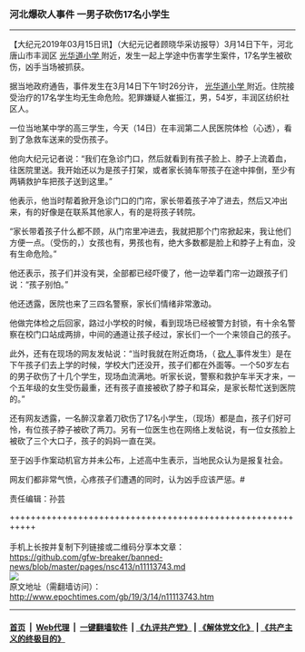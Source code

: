 ### 河北爆砍人事件 一男子砍伤17名小学生
------------------------

<p>
 【大纪元2019年03月15日讯】（大纪元记者顾晓华采访报导）3月14日下午，河北唐山市丰润区
 <a href="http://www.epochtimes.com/gb/tag/%E5%85%89%E5%8D%8E%E9%81%93%E5%B0%8F%E5%AD%A6.html">
  光华道小学
 </a>
 附近，发生一起上学途中伤害学生案件，17名学生被砍伤，凶手当场被抓获。
</p>
<p>
 据当地政府通告，事件发生在3月14日下午1时26分许，
 <a href="http://www.epochtimes.com/gb/tag/%E5%85%89%E5%8D%8E%E9%81%93%E5%B0%8F%E5%AD%A6.html">
  光华道小学
 </a>
 附近。住院接受治疗的17名学生均无生命危险。犯罪嫌疑人崔振江，男，54岁，丰润区纺织社区人。
</p>
<div class="video_fit_container">
</div>
<p>
 一位当地某中学的高三学生，今天（14日）在丰润第二人民医院体检（心透），看到了急救车送来的受伤孩子。
</p>
<p>
 他向大纪元记者说：“我们在急诊门口，然后就看到有孩子脸上、脖子上流着血，往医院里送。我开始还以为是孩子打架，或者家长骑车带孩子在途中摔倒，至少有两辆救护车把孩子送到这里。”
</p>
<p>
 他表示，他当时帮着掀开急诊门口的门帘，家长带着孩子冲了进去，然后又冲出来，有的好像是在联系其他家人，有的是将孩子转院。
</p>
<p>
 “家长带着孩子什么都不顾，从门帘里冲进去，我就把那个门帘掀起来，我让他们方便一点。（受伤的，）女孩也有，男孩也有，绝大多数都是脸上和脖子上有血，没有生命危险。”
</p>
<p>
 他还表示，孩子们并没有哭，全部都已经吓傻了，他一边举着门帘一边跟孩子们说：“孩子别怕。”
</p>
<p>
 他还透露，医院也来了三四名警察，家长们情绪非常激动。
</p>
<p>
 他做完体检之后回家，路过小学校的时候，看到现场已经被警方封锁，有十余名警察在校门口站成两排，中间的通道让孩子经过，家长们一个一个来领自己的孩子。
</p>
<p>
 此外，还有在现场的网友发帖说：“当时我就在附近商场，（
 <a href="http://www.epochtimes.com/gb/tag/%E7%A0%8D%E4%BA%BA.html">
  砍人
 </a>
 事件发生）是在下午孩子们去上学的时候，学校大门还没开，孩子们都在外面等。一个50岁左右的男子砍伤了十几个学生，现场血流满地。听家长说，警察和救护车半天才来，一个五年级的女生受伤最重，还有孩子直接被砍了脖子和耳朵，是家长帮忙送到医院的。”
</p>
<p>
 还有网友透露，一名醉汉拿着刀砍伤了17名小学生，（现场）都是血，孩子们好可怜，有位孩子脖子被砍了两刀。另有一位医生也在网络上发帖说，有一位女孩脸上被砍了三个大口子，孩子的妈妈一直在哭。
</p>
<p>
 至于凶手作案动机官方并未公布，上述高中生表示，当地民众认为是报复社会。
</p>
<p>
 网友们都非常气愤，心疼孩子们遭遇的同时，认为凶手应该严惩。#
</p>
<div class="video_fit_container">
</div>
<p>
 责任编辑：孙芸
</p>

+++++++++++++++++++++++++++++++++++++++++++++++++++++++++++<br/><br/>
手机上长按并复制下列链接或二维码分享本文章：<br/>
https://github.com/gfw-breaker/banned-news/blob/master/pages/nsc413/n11113743.md <br/>
<a href='https://github.com/gfw-breaker/banned-news/blob/master/pages/nsc413/n11113743.md'><img src='https://github.com/gfw-breaker/banned-news/blob/master/pages/nsc413/n11113743.md.png'/></a> <br/>
原文地址（需翻墙访问）：http://www.epochtimes.com/gb/19/3/14/n11113743.htm


------------------------
#### [首页](https://github.com/gfw-breaker/banned-news/blob/master/README.md) &nbsp;|&nbsp; [Web代理](https://github.com/labour-camp/helloworld) &nbsp;|&nbsp; [一键翻墙软件](https://github.com/gfw-breaker/nogfw/blob/master/README.md) &nbsp;| [《九评共产党》](https://github.com/gfw-breaker/9ping.md/blob/master/README.md#九评之一评共产党是什么) | [《解体党文化》](https://github.com/gfw-breaker/jtdwh.md/blob/master/README.md) | [《共产主义的终极目的》](https://github.com/gfw-breaker/gczydzjmd.md/blob/master/README.md)

